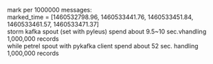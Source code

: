 mark per 1000000 messages:  
marked_time = [1460532798.96, 1460533441.76, 1460533451.84, 1460533461.57, 1460533471.37]  
storm kafka spout (set with pyleus) spend about 9.5~10 sec.vhandling 1,000,000 records  
while petrel spout with pykafka client spend about 52 sec. handling 1,000,000 records  